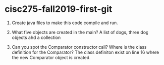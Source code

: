 # cisc275-fall2019-first-git
1. Create java files to make this code compile and run.



2. What five objects are created in the main?
A list of dogs, three dog objects ahd a collection



3. Can you spot the Comparator constructor call? Where is the class definition for the Comparator?
The class definiton exist on line 16 where the new Comparator<Animal> object is created.
